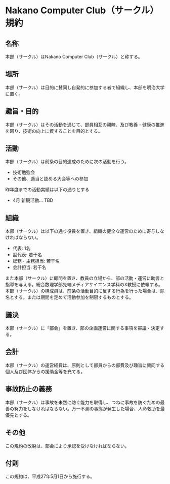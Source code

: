 # Nakano Computer Club（サークル）規約

## 名称
本部（サークル）はNakano Computer Club（サークル）と称する。

## 場所
本部（サークル）は目的に賛同し自発的に参加する者で組織し、本部を明治大学に置く。

## 趣旨・目的
本部（サークル）はその活動を通じて、部員相互の親睦、及び教養・健康の推進を図り、技術の向上に資することを目的とする。

## 活動
本部（サークル）は前条の目的達成のために次の活動を行う。

- 技術勉強会
- その他、適当と認める大会等への参加

昨年度までの活動実績は以下の通りとする

- 4月 新観活動... TBD

## 組織
本部（サークル）は以下の通り役員を置き、組織の健全な運営のために寄与しなければならない。

- 代表: 1名
- 副代表: 若干名
- 総務・主務担当: 若干名
- 会計担当: 若干名

また本部（サークル）に顧問を置き、教員の立場から、部の活動・運営に助言と指導を与える。総合数理学部先端メディアサイエンス学科のX教授に依頼する。  
本部（サークル）の構成員は、前条の活動目的に反する行為を行った場合は、除名とする。または期間を定めて活動参加を制限するものとする。

## 議決
本部（サークル）に「部会」を置き、部の企画運営に関する事項を審議・決定する。

## 会計
本部（サークル）の運営経費は、原則として部員からの部費及び趣旨に賛同する個人及び団体からの援助金等を充てる。

## 事故防止の義務
本部（サークル）は事故を未然に防ぐ能力を取得し、つねに事故を防ぐための最善の努力をしなければならない。万一不測の事態が発生した場合、人命救助を最優先とする。

## その他
この規約の改廃は、部会により承認を受けなければならない。

## 付則　
この規約は、平成27年5月1日から施行する。
